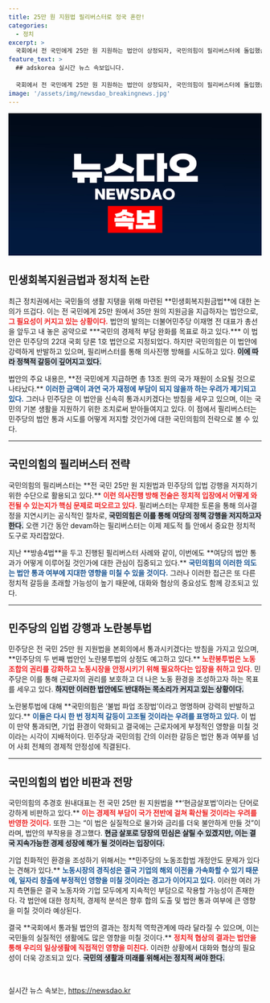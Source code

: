 ```yaml
---
title: 25만 원 지원법 필리버스터로 정국 혼란!
categories:
  - 정치
excerpt: >
  국회에서 전 국민에게 25만 원 지원하는 법안이 상정되자, 국민의힘이 필리버스터에 돌입했습니다. 반면 민주당은 2일 본회의 통과를 예고하며 강행 의지를 내비쳤습니다. 과연 이 법안의 운명은?
feature_text: >
  ## adskorea 실시간 뉴스 속보입니다.

  국회에서 전 국민에게 25만 원 지원하는 법안이 상정되자, 국민의힘이 필리버스터에 돌입했습니다. 반면 민주당은 2일 본회의 통과를 예고하며 강행 의지를 내비쳤습니다. 과연 이 법안의 운명은?
image: '/assets/img/newsdao_breakingnews.jpg'
---
```


<p><img src="/assets/img/newsdao_breakingnews.jpg" alt="adskorea 속보" /></p>

<h2 data-ke-size="size26">민생회복지원금법과 정치적 논란</h2>

<p data-ke-size="size16">최근 정치권에서는 국민들의 생활 지탱을 위해 마련된 **민생회복지원금법**에 대한 논의가 뜨겁다. 이는 전 국민에게 25만 원에서 35만 원의 지원금을 지급하자는 법안으로, <b><span style="color: #ee2323;">그 필요성이 커지고 있는 상황이다.</span></b> 법안의 발의는 더불어민주당 이재명 전 대표가 총선을 앞두고 내 놓은 공약으로 ***국민의 경제적 부담 완화를 목표로 하고 있다.*** 이 법안은 민주당의 22대 국회 당론 1호 법안으로 지정되었다. 하지만 국민의힘은 이 법안에 강력하게 반발하고 있으며, 필리버스터를 통해 의사진행 방해를 시도하고 있다. <b><span style="background-color: #21538527;">이에 따라 정책적 갈등이 깊어지고 있다.</span></b></p>

<p data-ke-size="size16">법안의 주요 내용은, **전 국민에게 지급하면 총 13조 원의 국가 재원이 소요될 것으로 나타났다.** <b><span style="color: #1a5490;">이러한 금액이 과연 국가 재정에 부담이 되지 않을까 하는 우려가 제기되고 있다.</span></b> 그러나 민주당은 이 법안을 신속히 통과시키겠다는 방침을 세우고 있으며, 이는 국민의 기본 생활을 지원하기 위한 조치로써 받아들여지고 있다. 이 점에서 필리버스터는 민주당의 법안 통과 시도를 어떻게 저지할 것인가에 대한 국민의힘의 전략으로 볼 수 있다.</p>

<hr>

<h2 data-ke-size="size26">국민의힘의 필리버스터 전략</h2>

<p data-ke-size="size16">국민의힘의 필리버스터는 **전 국민 25만 원 지원법과 민주당의 입법 강행을 저지하기 위한 수단으로 활용되고 있다.** <b><span style="color: #ee2323;">이런 의사진행 방해 전술은 정치적 입장에서 어떻게 와전될 수 있는지가 핵심 문제로 떠오르고 있다.</span></b> 필리버스터는 무제한 토론을 통해 의사결정을 지연시키는 공식적인 절차로, <b><span style="background-color: #21538527;">국민의힘은 이를 통해 여당의 정책 강행을 저지하고자 한다.</span></b> 오랜 기간 동안 devam하는 필리버스터는 이제 제도적 틀 안에서 중요한 정치적 도구로 자리잡았다.</p>

<p data-ke-size="size16">지난 **방송4법**을 두고 진행된 필리버스터 사례와 같이, 이번에도 **여당의 법안 통과가 어떻게 이루어질 것인가에 대한 관심이 집중되고 있다.** <b><span style="color: #1a5490;">국민의힘의 이러한 의도는 법안 통과 여부에 지대한 영향을 미칠 수 있을 것이다.</span></b> 그러나 이러한 접근은 또 다른 정치적 갈등을 초래할 가능성이 높기 때문에, 대화와 협상의 중요성도 함께 강조되고 있다.</p>

<hr>

<h2 data-ke-size="size26">민주당의 입법 강행과 노란봉투법</h2>

<p data-ke-size="size16">민주당은 전 국민 25만 원 지원법을 본회의에서 통과시키겠다는 방침을 가지고 있으며, **민주당의 두 번째 법안인 노란봉투법의 상정도 예고하고 있다.** <b><span style="color: #ee2323;">노란봉투법은 노동조합의 권리를 강화하고 노동시장을 안정시키기 위해 필요하다는 입장을 취하고 있다.</span></b> 민주당은 이를 통해 근로자의 권리를 보호하고 더 나은 노동 환경을 조성하고자 하는 목표를 세우고 있다. <b><span style="background-color: #21538527;">하지만 이러한 법안에도 반대하는 목소리가 커지고 있는 상황이다.</span></b></p>

<p data-ke-size="size16">노란봉투법에 대해 **국민의힘은 ‘불법 파업 조장법’이라고 명명하며 강력히 반발하고 있다.** <b><span style="color: #1a5490;">이들은 다시 한 번 정치적 갈등이 고조될 것이라는 우려를 표명하고 있다.</span></b> 이 법이 만약 통과되면, 기업 환경이 악화되고 결국에는 근로자에게 부정적인 영향을 미칠 것이라는 시각이 지배적이다. 민주당과 국민의힘 간의 이러한 갈등은 법안 통과 여부를 넘어 사회 전체의 경제적 안정성에 직결된다.</p>

<hr>

<h2 data-ke-size="size26">국민의힘의 법안 비판과 전망</h2>

<p data-ke-size="size16">국민의힘의 추경호 원내대표는 전 국민 25만 원 지원법을 **‘현금살포법’이라는 단어로 강하게 비판하고 있다.** <b><span style="color: #ee2323;">이는 경제적 부담이 국가 전반에 걸쳐 확산될 것이라는 우려를 반영한 것이다.</span></b> 또한 그는 “이 법은 실질적으로 물가와 금리를 더욱 불안하게 만들 것”이라며, 법안의 부작용을 경고했다. <b><span style="background-color: #21538527;">현금 살포로 당장의 민심은 살릴 수 있겠지만, 이는 결국 지속가능한 경제 성장에 해가 될 것이라는 입장이다.</span></b></p>

<p data-ke-size="size16">기업 친화적인 환경을 조성하기 위해서는 **민주당의 노동조합법 개정안도 문제가 있다는 견해가 있다.** <b><span style="color: #1a5490;">노동시장의 경직성은 결국 기업의 해외 이전을 가속화할 수 있기 때문에, 일자리 창출에 부정적인 영향을 미칠 것이라는 경고가 이어지고 있다.</span></b> 이러한 여러 가지 측면들은 결국 노동자와 기업 모두에게 지속적인 부담으로 작용할 가능성이 존재한다. 각 법안에 대한 정치적, 경제적 분석은 향후 합의 도출 및 법안 통과 여부에 큰 영향을 미칠 것이라 예상된다.</p>

<p data-ke-size="size16">결국 **국회에서 통과될 법안의 결과는 정치적 역학관계에 따라 달라질 수 있으며, 이는 국민들의 실질적인 생활에도 많은 영향을 미칠 것이다.** <b><span style="color: #ee2323;">정치적 협상의 결과는 법안을 통해 우리의 일상생활에 직접적인 영향을 미친다.</span></b> 이러한 상황에서 대화와 협상의 필요성이 더욱 강조되고 있다. <b><span style="background-color: #21538527;">국민의 생활과 미래를 위해서는 정치적 써야 한다.</span></b></p>

<p data-ke-size="size16">&nbsp;</p>
실시간 뉴스 속보는, <a href="https://newsdao.kr" rel="dofollow">https://newsdao.kr</a>



